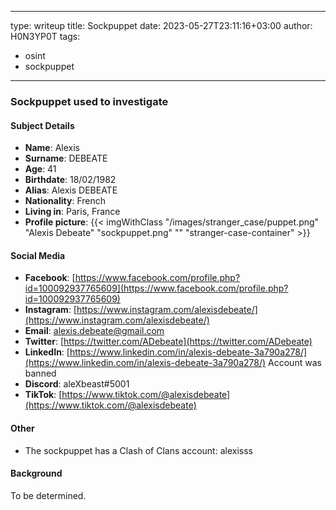
---
type: writeup
title: Sockpuppet
date: 2023-05-27T23:11:16+03:00
author: H0N3YP0T
tags:
  - osint
  - sockpuppet
---

### Sockpuppet used to investigate

#### Subject Details

- **Name**: Alexis
- **Surname**: DEBEATE
- **Age**: 41
- **Birthdate**: 18/02/1982
- **Alias**: Alexis DEBEATE
- **Nationality**: French
- **Living in**: Paris, France
- **Profile picture**: {{< imgWithClass "/images/stranger_case/puppet.png" "Alexis Debeate" "sockpuppet.png" "" "stranger-case-container" >}}

#### Social Media

- **Facebook**: [https://www.facebook.com/profile.php?id=100092937765609](https://www.facebook.com/profile.php?id=100092937765609)
- **Instagram**: [https://www.instagram.com/alexisdebeate/](https://www.instagram.com/alexisdebeate/)
- **Email**: alexis.debeate@gmail.com
- **Twitter**: [https://twitter.com/ADebeate](https://twitter.com/ADebeate)
- **LinkedIn**: [https://www.linkedin.com/in/alexis-debeate-3a790a278/](https://www.linkedin.com/in/alexis-debeate-3a790a278/) Account was banned
- **Discord**: aleXbeast#5001
- **TikTok**: [https://www.tiktok.com/@alexisdebeate](https://www.tiktok.com/@alexisdebeate)

#### Other

- The sockpuppet has a Clash of Clans account: alexisss

#### Background

To be determined.